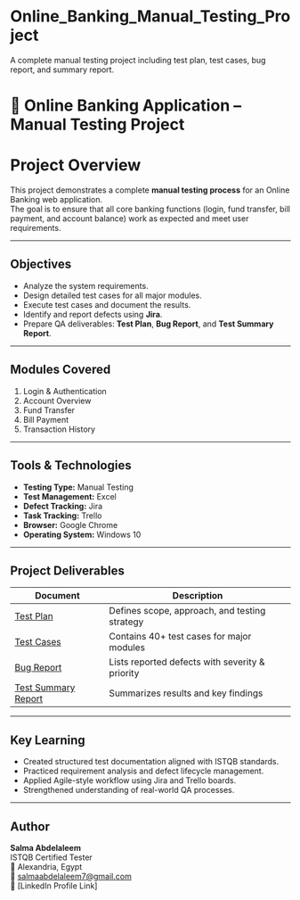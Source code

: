 # Online_Banking_Manual_Testing_Project
A complete manual testing project including test plan, test cases, bug report, and summary report.
# 🏦 Online Banking Application – Manual Testing Project

# Project Overview
This project demonstrates a complete **manual testing process** for an Online Banking web application.  
The goal is to ensure that all core banking functions (login, fund transfer, bill payment, and account balance) work as expected and meet user requirements.

---

## Objectives
- Analyze the system requirements.
- Design detailed test cases for all major modules.
- Execute test cases and document the results.
- Identify and report defects using **Jira**.
- Prepare QA deliverables: **Test Plan**, **Bug Report**, and **Test Summary Report**.

---

##  Modules Covered
1. Login & Authentication  
2. Account Overview  
3. Fund Transfer  
4. Bill Payment  
5. Transaction History  

---

##  Tools & Technologies
- **Testing Type:** Manual Testing  
- **Test Management:** Excel  
- **Defect Tracking:** Jira  
- **Task Tracking:** Trello  
- **Browser:** Google Chrome  
- **Operating System:** Windows 10  

---

##  Project Deliverables
| Document | Description |
|-----------|-------------|
| [Test Plan](./Test_Plan.docx) | Defines scope, approach, and testing strategy |
| [Test Cases](./Test_Cases.xlsx) | Contains 40+ test cases for major modules |
| [Bug Report](./Bug_Report.xlsx) | Lists reported defects with severity & priority |
| [Test Summary Report](./Test_Summary_Report.pdf) | Summarizes results and key findings |

---

##  Key Learning
- Created structured test documentation aligned with ISTQB standards.  
- Practiced requirement analysis and defect lifecycle management.  
- Applied Agile-style workflow using Jira and Trello boards.  
- Strengthened understanding of real-world QA processes.

---

##  Author
**Salma Abdelaleem**  
ISTQB Certified Tester  
📍 Alexandria, Egypt  
📧 salmaabdelaleem7@gmail.com  
🔗 [LinkedIn Profile Link]

